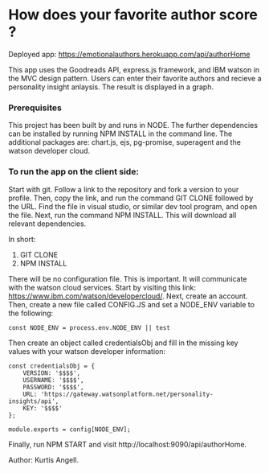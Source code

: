 # How does your favorite author score ?

Deployed app: https://emotionalauthors.herokuapp.com/api/authorHome

This app uses the Goodreads API, express.js framework, and IBM watson in the MVC design pattern. Users can enter their favorite authors and recieve a personality insight anlaysis. The result is displayed in a graph.

### Prerequisites

This project has been built by and runs in NODE. The further dependencies can be installed by running NPM INSTALL in the command line. The additional packages are: chart.js, ejs, pg-promise, superagent and the watson developer cloud.

### To run the app on the client side:

Start with git. Follow a link to the repository and fork a version to your profile. Then, copy the link, and run the command GIT CLONE followed by the URL. Find the file in visual studio, or similar dev tool program, and open the file. Next, run the command NPM INSTALL. This will download all relevant dependencies.

In short:

1. GIT CLONE <URL>
2. NPM INSTALL

There will be no configuration file. This is important. It will communicate with the watson cloud services. Start by visiting this link: https://www.ibm.com/watson/developercloud/. Next, create an account. Then, create a new file called CONFIG.JS and set a NODE_ENV variable to the following:

`const NODE_ENV = process.env.NODE_ENV || test`

Then create an object called credentialsObj and fill in the missing key values with your watson developer information:

```
const credentialsObj = {
    VERSION: '$$$$',
    USERNAME: '$$$$',
    PASSWORD: '$$$$',
    URL: 'https://gateway.watsonplatform.net/personality-insights/api',
    KEY: '$$$$'
};

module.exports = config[NODE_ENV];
```

Finally, run NPM START and visit http://localhost:9090/api/authorHome.

Author: Kurtis Angell.
